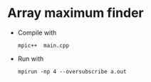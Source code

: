 # Array maximum finder
- Compile with

      mpic++  main.cpp

- Run with 

      mpirun -np 4 --oversubscribe a.out 
